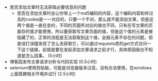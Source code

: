 - 思否添加文章时无法获取必要信息的问题
	- 思否在添加文章时会让你带上一个md5编码的内容，这个编码内容和传过去的cookie是一一对应的，只要一个不对，那么就不能添加文章，但是这两个值是一直在变的，不同的页面所对应的值也不同，只有在写文章的页面存的值才能使用，所以要获取写文章页面的值，但是这个值的元素是被隐藏了的，正常的流程是无法获取到这个值，会报元素不存在的问题，但是误打误撞发现了怎么去获取它，可以通过requests库的get方式访问一下这个链接，前提是要在发起添加文章请求之前才行，具体原因我也不知道是怎么回事。
(5小时)
- 博客园发布文章请求分析与代码实现
(0.5小时)
- selenium使用剪贴板，可能是浏览器版本过高，没有办法使用，在windows上面搭建相关环境并试行
(2.5小时)